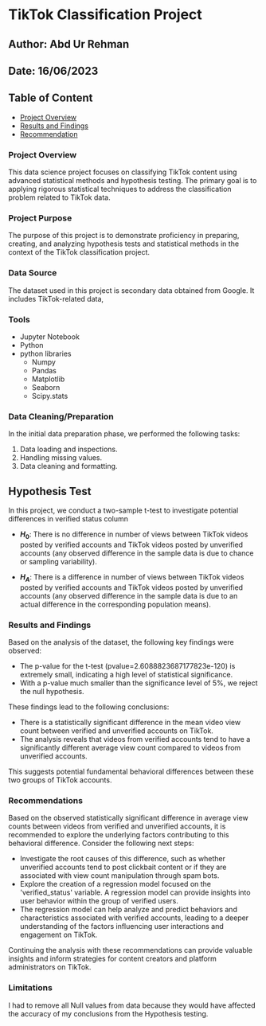 # TikTok Classification Project

## Author: Abd Ur Rehman
## Date: 16/06/2023

## Table of Content

- [Project Overview](#project-overview)
- [Results and Findings](#results-and-findings)
- [Recommendation](#recommendations)

### Project Overview

This data science project focuses on classifying TikTok content using advanced statistical methods and hypothesis testing. The primary goal is to applying rigorous statistical techniques to address the classification problem related to TikTok data.

### Project Purpose

The purpose of this project is to demonstrate proficiency in preparing, creating, and analyzing hypothesis tests and statistical methods in the context of the TikTok classification project.

### Data Source

The dataset used in this project is secondary data obtained from Google. It includes TikTok-related data,

### Tools

- Jupyter Notebook
- Python
- python libraries
  - Numpy
  - Pandas
  - Matplotlib
  - Seaborn
  - Scipy.stats

### Data Cleaning/Preparation

In the initial data preparation phase, we performed the following tasks:
1. Data loading and inspections.
2. Handling missing values.
3. Data cleaning and formatting.

## Hypothesis Test

In this project, we conduct a two-sample t-test to investigate potential differences in verified status column

- **$H_0$**: There is no difference in number of views between TikTok videos posted by verified accounts and TikTok videos posted by unverified accounts (any observed difference in the sample data is due to chance or sampling variability).

- **$H_A$**: There is a difference in number of views between TikTok videos posted by verified accounts and TikTok videos posted by unverified accounts (any observed difference in the sample data is due to an actual difference in the corresponding population means).

### Results and Findings

Based on the analysis of the dataset, the following key findings were observed:

- The p-value for the t-test (pvalue=2.6088823687177823e-120) is extremely small, indicating a high level of statistical significance.
- With a p-value much smaller than the significance level of 5%, we reject the null hypothesis.

These findings lead to the following conclusions:

- There is a statistically significant difference in the mean video view count between verified and unverified accounts on TikTok.
- The analysis reveals that videos from verified accounts tend to have a significantly different average view count compared to videos from unverified accounts.

This suggests potential fundamental behavioral differences between these two groups of TikTok accounts.

### Recommendations

Based on the observed statistically significant difference in average view counts between videos from verified and unverified accounts, it is recommended to explore the underlying factors contributing to this behavioral difference. Consider the following next steps:

- Investigate the root causes of this difference, such as whether unverified accounts tend to post clickbait content or if they are associated with view count manipulation through spam bots.
- Explore the creation of a regression model focused on the 'verified_status' variable. A regression model can provide insights into user behavior within the group of verified users.
- The regression model can help analyze and predict behaviors and characteristics associated with verified accounts, leading to a deeper understanding of the factors influencing user interactions and engagement on TikTok.

Continuing the analysis with these recommendations can provide valuable insights and inform strategies for content creators and platform administrators on TikTok.

### Limitations

I had to remove all Null values from data because they would have affected the accuracy of my conclusions from the Hypothesis testing.

